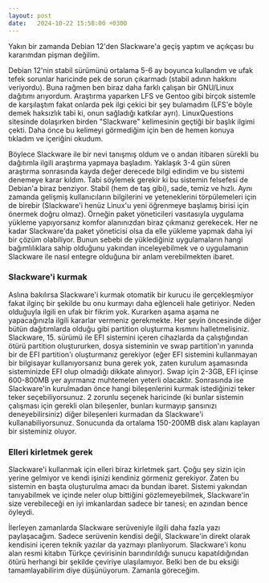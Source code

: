```yaml
---
layout: post
date:   2024-10-22 15:58:00 +0300
---
```

Yakın bir zamanda Debian 12'den Slackware'a geçiş yaptım ve açıkçası bu kararımdan pişman değilim.

Debian 12'nin stabil sürümünü ortalama 5-6 ay boyunca kullandım ve ufak tefek sorunlar haricinde pek de sorun çıkarmadı (stabil adının hakkını veriyordu).
Buna rağmen ben biraz daha farklı çalışan bir GNU/Linux dağıtımı arıyordum. Araştırma yaparken LFS ve Gentoo gibi birçok sistemle de karşılaştım fakat onlarda pek ilgi çekici bir şey bulamadım (LFS'e böyle demek haksızlık tabi ki, onun sağladığı katkılar ayrı). LinuxQuestions sitesinde dolaşırken birden "Slackware" kelimesinin geçtiği bir başlık ilgimi çekti. Daha önce bu kelimeyi görmediğim için ben de hemen konuya tıkladım ve içeriğini okudum.

Böylece Slackware ile bir nevi tanışmış oldum ve o andan itibaren sürekli bu dağıtımla ilgili araştırma yapmaya başladım. Yaklaşık 3-4 gün süren araştırma sonrasında kayda değer derecede bilgi edindim ve bu sistemi denemeye karar kıldım. Tabi söylemek gerekir ki bu sistemin felsefesi de Debian'a biraz benziyor. Stabil (hem de taş gibi), sade, temiz ve hızlı. Aynı zamanda gelişmiş kullanıcıların bilgilerini ve yeteneklerini törpülemeleri için de birebir (Slackware'i henüz Linux'u yeni öğrenmeye başlamış birisi için önermek doğru olmaz). Örneğin paket yöneticileri vasıtasıyla uygulama yükleme yapıyorsanız komfor alanınızdan biraz çıkmanız gerekecek. Her ne kadar Slackware'da paket yöneticisi olsa da elle yükleme yapmak daha iyi bir çözüm olabiliyor. Bunun sebebi de yüklediğiniz uygulamaların hangi bağımlılıklara sahip olduğunu yakından inceleyebilmek ve o uygulamanın Slackware ile nasıl entegre olduğuna bir anlam verebilmekten ibaret.

### Slackware'i kurmak
Aslına bakılırsa Slackware'i kurmak otomatik bir kurucu ile gerçekleşmiyor fakat ilginç bir şekilde bu onu kurmayı daha eğlenceli hale getiriyor. Neden olduğuyla ilgili en ufak bir fikrim yok. Kurarken aşama aşama ne yapacağınızla ilgili kararlar vermeniz gerekmekte. Her şeyin öncesinde diğer bütün dağıtımlarda olduğu gibi partition oluşturma kısmını halletmelisiniz. Slackware, 15. sürümü ile EFI sistemini içeren cihazlarda da çalıştığından ötürü partition oluştururken, dosya sisteminin ve swap partition'ın yanında bir de EFI partition'ı oluşturmanız gerekiyor (eğer EFI sistemini kullanmayan bir bilgisayar kullanıyorsanız buna gerek yok, zaten kurulum aşamasında sisteminizde EFI olup olmadığı dikkate alınıyor). Swap için 2-3GB, EFI içinse 600-800MB yer ayırmanız muhtemelen yeterli olacaktır. Sonrasında ise Slackware'in kurulmadan önce hangi bileşenlerini kurmak istediğinizi teker teker seçebiliyorsunuz. 2 zorunlu seçenek haricinde (ki bunlar sistemin çalışması için gerekli olan bileşenler, bunları kurmayıp şansınızı deneyebilirsiniz) diğer bileşenleri kurmadan da Slackware'i kullanabiliyorsunuz. Sonucunda da ortalama 150-200MB disk alanı kaplayan bir sisteminiz oluyor.

### Elleri kirletmek gerek
Slackware'i kullanmak için elleri biraz kirletmek şart. Çoğu şey sizin için yerine gelmiyor ve kendi işinizi kendiniz görmeniz gerekiyor. Zaten bu sistemin en başta oluşturulma amacı da bundan ibaret. Sistemi yakından tanıyabilmek ve içinde neler olup bittiğini gözlemeyebilmek, Slackware'in size verebileceği en iyi imkanlardan sadece bir tanesi; en azından bence öyleydi.

İlerleyen zamanlarda Slackware serüveniyle ilgili daha fazla yazı paylaşacağım. Sadece serüvenin kendisi değil, Slackware'in direkt olarak kendisini içeren teknik yazılar da yazmayı planlıyorum. Slackware'i konu alan resmi kitabın Türkçe çevirisinin barındırıldığı sunucu kapatıldığından ötürü herhangi bir şekilde çeviriye ulaşılamıyor. Belki ben de bu eksiği tamamlayabilirim diye düşünüyorum. Zamanla göreceğim.